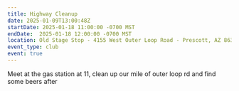 ```yaml
---
title: Highway Cleanup
date: 2025-01-09T13:00:48Z
startDate: 2025-01-18 11:00:00 -0700 MST
endDate:  2025-01-18 12:00:00 -0700 MST
location: Old Stage Stop - 4155 West Outer Loop Road - Prescott, AZ 86305
event_type: club
event: true
---
```


Meet at the gas station at 11, clean up our mile of outer loop rd and find some beers after
  
